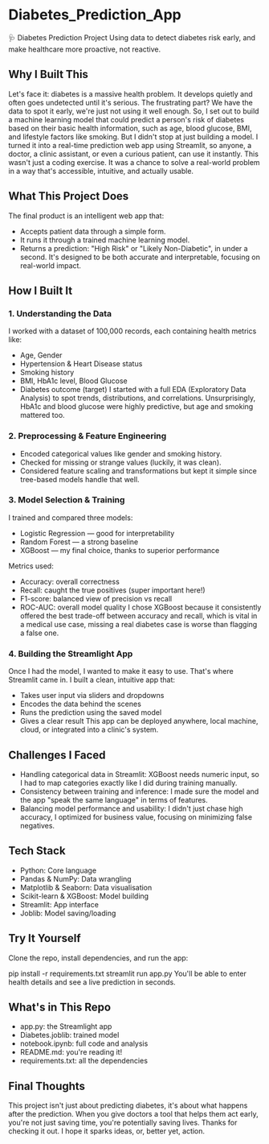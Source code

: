 # Diabetes_Prediction_App

🩺 Diabetes Prediction Project
Using data to detect diabetes risk early, and make healthcare more proactive, not reactive.

## Why I Built This
Let's face it: diabetes is a massive health problem. It develops quietly and often goes undetected until it's serious. The frustrating part? We have the data to spot it early, we're just not using it well enough.
So, I set out to build a machine learning model that could predict a person's risk of diabetes based on their basic health information, such as age, blood glucose, BMI, and lifestyle factors like smoking. But I didn't stop at just building a model. I turned it into a real-time prediction web app using Streamlit, so anyone, a doctor, a clinic assistant, or even a curious patient, can use it instantly.
This wasn't just a coding exercise. It was a chance to solve a real-world problem in a way that's accessible, intuitive, and actually usable.

## What This Project Does
The final product is an intelligent web app that:
* Accepts patient data through a simple form.
* It runs it through a trained machine learning model.
* Returns a prediction: "High Risk" or "Likely Non-Diabetic", in under a second.
It's designed to be both accurate and interpretable, focusing on real-world impact.

## How I Built It
### 1. Understanding the Data
I worked with a dataset of 100,000 records, each containing health metrics like:
* Age, Gender
* Hypertension & Heart Disease status
* Smoking history
* BMI, HbA1c level, Blood Glucose
* Diabetes outcome (target)
I started with a full EDA (Exploratory Data Analysis) to spot trends, distributions, and correlations. Unsurprisingly, HbA1c and blood glucose were highly predictive, but age and smoking mattered too.

### 2. Preprocessing & Feature Engineering
* Encoded categorical values like gender and smoking history.
* Checked for missing or strange values (luckily, it was clean).
* Considered feature scaling and transformations but kept it simple since tree-based models handle that well.

### 3. Model Selection & Training
I trained and compared three models:
* Logistic Regression — good for interpretability
* Random Forest — a strong baseline
* XGBoost — my final choice, thanks to superior performance

Metrics used:
* Accuracy: overall correctness
* Recall: caught the true positives (super important here!)
* F1-score: balanced view of precision vs recall
* ROC-AUC: overall model quality
I chose XGBoost because it consistently offered the best trade-off between accuracy and recall, which is vital in a medical use case, missing a real diabetes case is worse than flagging a false one.

### 4. Building the Streamlight App
Once I had the model, I wanted to make it easy to use. That's where Streamlit came in. I built a clean, intuitive app that:
* Takes user input via sliders and dropdowns
* Encodes the data behind the scenes
* Runs the prediction using the saved model
* Gives a clear result
This app can be deployed anywhere, local machine, cloud, or integrated into a clinic's system.

## Challenges I Faced
* Handling categorical data in Streamlit: XGBoost needs numeric input, so I had to map categories exactly like I did during training manually.
* Consistency between training and inference: I made sure the model and the app "speak the same language" in terms of features.
* Balancing model performance and usability: I didn't just chase high accuracy, I optimized for business value, focusing on minimizing false negatives.

## Tech Stack
* Python: Core language
* Pandas & NumPy: Data wrangling
* Matplotlib & Seaborn: Data visualisation
* Scikit-learn & XGBoost: Model building
* Streamlit: App interface
* Joblib: Model saving/loading

## Try It Yourself
Clone the repo, install dependencies, and run the app:

pip install -r requirements.txt
streamlit run app.py
You'll be able to enter health details and see a live prediction in seconds.

## What's in This Repo
* app.py: the Streamlight app
* Diabetes.joblib: trained model
* notebook.ipynb: full code and analysis
* README.md: you're reading it!
* requirements.txt: all the dependencies

## Final Thoughts
This project isn't just about predicting diabetes, it's about what happens after the prediction. When you give doctors a tool that helps them act early, you're not just saving time, you're potentially saving lives.
Thanks for checking it out. I hope it sparks ideas, or, better yet, action.
